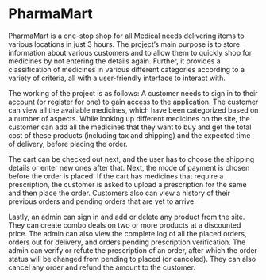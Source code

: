 # PharmaMart
PharmaMart is a one-stop shop for all Medical needs delivering items to various locations in just 3 hours. The project’s main purpose is to store information about various customers and to allow them to quickly shop for medicines by not entering the details again. Further, it provides a classification of medicines in various different categories according to a variety of criteria, all with a user-friendly interface to interact with.

The working of the project is as follows: A customer needs to sign in to their account (or register for one) to gain access to the application. The customer can view all the available medicines, which have been categorized based on a number of aspects. While looking up different medicines on the site, the customer can add all the medicines that they want to buy and get the total cost of these products (including tax and shipping) and the expected time of delivery, before placing the order.

The cart can be checked out next, and the user has to choose the shipping details or enter new ones after that. Next, the mode of payment is chosen before the order is placed. If the cart has medicines that require a prescription, the customer is asked to upload a prescription for the same and then place the order. Customers also can view a history of their previous orders and pending orders that are yet to arrive.

Lastly, an admin can sign in and add or delete any product from the site. They can create combo deals on two or more products at a discounted price. The admin can also view the complete log of all the placed orders, orders out for delivery, and orders pending prescription verification. The admin can verify or refute the prescription of an order, after which the order status will be changed from pending to placed (or canceled). They can also cancel any order and refund the amount to the customer.
